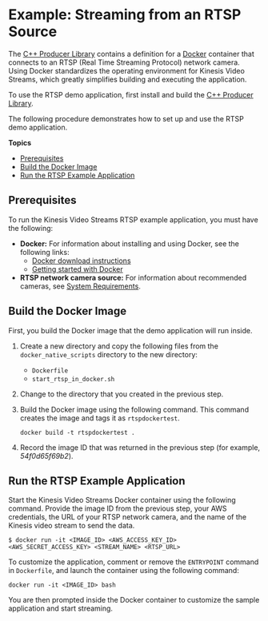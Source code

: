 # Example: Streaming from an RTSP Source<a name="examples-rtsp"></a>

The [C\+\+ Producer Library](producer-sdk-cpp.md) contains a definition for a [Docker](https://www.docker.com/) container that connects to an RTSP \(Real Time Streaming Protocol\) network camera\. Using Docker standardizes the operating environment for Kinesis Video Streams, which greatly simplifies building and executing the application\.

To use the RTSP demo application, first install and build the [C\+\+ Producer Library](producer-sdk-cpp.md)\.

The following procedure demonstrates how to set up and use the RTSP demo application\.

**Topics**
+ [Prerequisites](#examples-rtsp-prerequisites)
+ [Build the Docker Image](#examples-rtsp-build)
+ [Run the RTSP Example Application](#examples-rtsp-procedure)

## Prerequisites<a name="examples-rtsp-prerequisites"></a>

To run the Kinesis Video Streams RTSP example application, you must have the following:
+ **Docker:** For information about installing and using Docker, see the following links:
  + [Docker download instructions](https://www.docker.com/community-edition#/download)
  + [Getting started with Docker](https://docs.docker.com/get-started/)
+ **RTSP network camera source:** For information about recommended cameras, see [System Requirements](system-requirements.md)\.

## Build the Docker Image<a name="examples-rtsp-build"></a>

First, you build the Docker image that the demo application will run inside\.

1. Create a new directory and copy the following files from the `docker_native_scripts` directory to the new directory:
   + `Dockerfile`
   + `start_rtsp_in_docker.sh`

1. Change to the directory that you created in the previous step\.

1. Build the Docker image using the following command\. This command creates the image and tags it as `rtspdockertest`\.

   ```
   docker build -t rtspdockertest .
   ```

1. Record the image ID that was returned in the previous step \(for example, *54f0d65f69b2*\)\.

## Run the RTSP Example Application<a name="examples-rtsp-procedure"></a>

Start the Kinesis Video Streams Docker container using the following command\. Provide the image ID from the previous step, your AWS credentials, the URL of your RTSP network camera, and the name of the Kinesis video stream to send the data\.

```
$ docker run -it <IMAGE_ID> <AWS_ACCESS_KEY_ID> <AWS_SECRET_ACCESS_KEY> <STREAM_NAME> <RTSP_URL>
```

To customize the application, comment or remove the `ENTRYPOINT` command in `Dockerfile`, and launch the container using the following command:

```
docker run -it <IMAGE_ID> bash
```

You are then prompted inside the Docker container to customize the sample application and start streaming\.